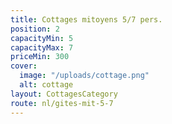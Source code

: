 ```yaml
---
title: Cottages mitoyens 5/7 pers.
position: 2
capacityMin: 5
capacityMax: 7
priceMin: 300
cover:
  image: "/uploads/cottage.png"
  alt: cottage
layout: CottagesCategory
route: nl/gites-mit-5-7
---
```


